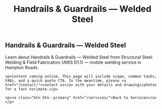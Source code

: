 ﻿---
layout: kmw_base
title: Handrails & Guardrails — Welded Steel
permalink: /services/structural/handrails-welding/
seo_description: Learn about Handrails & Guardrails — Welded Steel from Structural Steel Welding & Field Fabrication (AWS D1.1) — mobile welding service in Hampton Roads.
---

<section class="section">
  <div class="container">
    <h1>Handrails & Guardrails — Welded Steel</h1>
    <p class="lead">Learn about Handrails & Guardrails — Welded Steel from Structural Steel Welding & Field Fabrication (AWS D1.1) — mobile welding service in Hampton Roads.</p>

    <p>Content coming online. This page will include scope, common tasks, FAQs, and a quick quote CTA. In the meantime, please <a href="/contact/">contact us</a> with your details and drawings/photos for a fast estimate.</p>

    <p><a class="btn btn--primary" href="/services/">Back to Services</a></p>
  </div>
</section>
